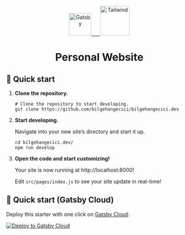 <p align="center">
  <a href="https://www.gatsbyjs.com/starters/melanienolan/gatsby-starter-tailwind-css">
    <img alt="Gatsby" src="https://www.gatsbyjs.com/Gatsby-Monogram.svg" width="60"/>
    &nbsp;&nbsp;&nbsp;&nbsp;
    <img alt="Tailwind" src="https://cdn.worldvectorlogo.com/logos/tailwindcss.svg" width="80"/>
  </a>
</p>
<h1 align="center">
  Personal Website 
</h1>

## 🚀 Quick start

1.  **Clone the repository.**

    ```shell
    # Clone the repository to start developing.
    git clone https://github.com/bilgehangecici/bilgehangecici.dev
    ```

2.  **Start developing.**

    Navigate into your new site’s directory and start it up.

    ```shell
    cd bilgehangecici.dev/
    npm run develop
    ```

3.  **Open the code and start customizing!**

    Your site is now running at http://localhost:8000!

    Edit `src/pages/index.js` to see your site update in real-time!

## 🚀 Quick start (Gatsby Cloud)

Deploy this starter with one click on [Gatsby Cloud](https://www.gatsbyjs.com/cloud/):

[<img src="https://www.gatsbyjs.com/deploynow.svg" alt="Deploy to Gatsby Cloud">](https://www.gatsbyjs.com/dashboard/deploynow?url=https://github.com/gatsbyjs/gatsby-starter-minimal)
